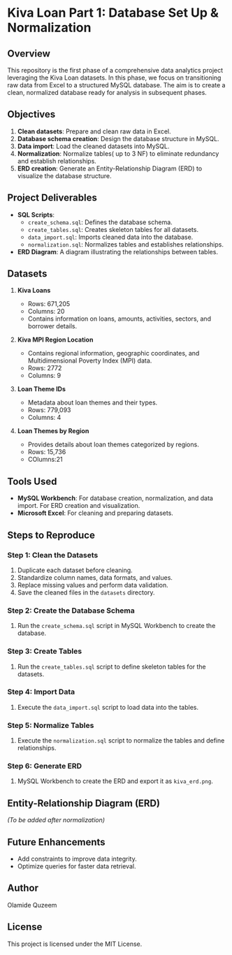 # Kiva Loan Part 1: Database Set Up & Normalization

## Overview
This repository is the first phase of a comprehensive data analytics project leveraging the Kiva Loan datasets. In this phase, we focus on transitioning raw data from Excel to a structured MySQL database. The aim is to create a clean, normalized database ready for analysis in subsequent phases.

## Objectives
1. **Clean datasets**: Prepare and clean raw data in Excel.
2. **Database schema creation**: Design the database structure in MySQL.
3. **Data import**: Load the cleaned datasets into MySQL.
4. **Normalization**: Normalize tables( up to 3 NF) to eliminate redundancy and establish relationships.
5. **ERD creation**: Generate an Entity-Relationship Diagram (ERD) to visualize the database structure.

## Project Deliverables
- **SQL Scripts**:
  - `create_schema.sql`: Defines the database schema.
  - `create_tables.sql`: Creates skeleton tables for all datasets.
  - `data_import.sql`: Imports cleaned data into the database.
  - `normalization.sql`: Normalizes tables and establishes relationships.
- **ERD Diagram**: A diagram illustrating the relationships between tables.

## Datasets
1. **Kiva Loans**
   - Rows: 671,205
   - Columns: 20
   - Contains information on loans, amounts, activities, sectors, and borrower details.

2. **Kiva MPI Region Location**
   - Contains regional information, geographic coordinates, and Multidimensional Poverty Index (MPI) data.
   - Rows: 2772
   - Columns: 9

3. **Loan Theme IDs**
   - Metadata about loan themes and their types.
   - Rows: 779,093
   - Columns: 4

4. **Loan Themes by Region**
   - Provides details about loan themes categorized by regions.
   - Rows: 15,736
   - COlumns:21


## Tools Used
- **MySQL Workbench**: For database creation, normalization, and data import. For ERD creation and visualization.
- **Microsoft Excel**: For cleaning and preparing datasets.

## Steps to Reproduce
### Step 1: Clean the Datasets
1. Duplicate each dataset before cleaning.
2. Standardize column names, data formats, and values.
3. Replace missing values and perform data validation.
4. Save the cleaned files in the `datasets` directory.

### Step 2: Create the Database Schema
1. Run the `create_schema.sql` script in MySQL Workbench to create the database.

### Step 3: Create Tables
1. Run the `create_tables.sql` script to define skeleton tables for the datasets.

### Step 4: Import Data
1. Execute the `data_import.sql` script to load data into the tables.

### Step 5: Normalize Tables
1. Execute the `normalization.sql` script to normalize the tables and define relationships.

### Step 6: Generate ERD
1. MySQL Workbench to create the ERD and export it as `kiva_erd.png`.

## Entity-Relationship Diagram (ERD)
_(To be added after normalization)_

## Future Enhancements
- Add constraints to improve data integrity.
- Optimize queries for faster data retrieval.

## Author
Olamide Quzeem

## License
This project is licensed under the MIT License.

